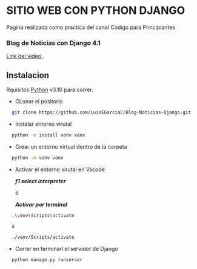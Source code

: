 # SITIO WEB CON PYTHON DJANGO

Pagina realizada como practica del canal Código para Principiantes

### Blog de Noticias con Django 4.1

[Link del video ](https://www.youtube.com/playlist?list=PLxooeC3-xaNfsN52zk4esKsKLtR2y_7ko).

## Instalacion

Rquisitos [Python](https://www.python.org/downloads/) v3.10 para correr.

- CLonar el positorio

```sh
  git clone https://github.com/LuisEGarciaC/Blog-Noticias-Django.git
```

- Instalar entorno virutal

```sh
  python -m install venv venv
```

- Crear un entorno virtual dentro de la carpeta

```sh
  python -m venv venv
```

- Activar el entorno virutal en Vscode

  **_f1 select interpreter_**

  ó

  **_Activar por terminal_**

```sh
  .\venv\Scripts\activate

  ó

  ./venv/Scripts/activate
```

- Correr en terminarl el servidor de Django

```sh
  python manage.py runserver
```
